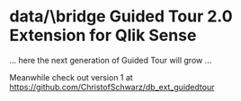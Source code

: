 # data/\bridge Guided Tour 2.0 Extension for Qlik Sense

... here the next generation of Guided Tour will grow ...

Meanwhile check out version 1 at https://github.com/ChristofSchwarz/db_ext_guidedtour
